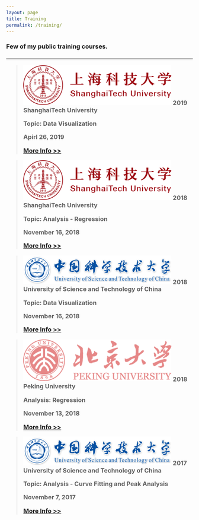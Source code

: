 ```yaml
---
layout: page
title: Training
permalink: /training/
---
```

<h3> Few of my public training courses. <h3>
<hr/>
<blockquote>
<img src="/static/training/SHTU.svg" alt="ShanghaiTech University" width="400" />
<strong>2019 ShanghaiTech University</strong>
<p> </p>
<p>Topic: Data Visualization</p>
<p>Apirl 26, 2019</p>
<a href="http://library.shanghaitech.edu.cn/2019/0416/c4059a41606/page.htm">More Info >></a>

</blockquote>

<blockquote>
<img src="/static/training/SHTU.svg" alt="ShanghaiTech University" width="400"/>
<strong>2018 ShanghaiTech University</strong>
<p> </p>
<p>Topic: Analysis - Regression</p>
<p>November 16, 2018</p>
<a href="http://library.shanghaitech.edu.cn/2018/1111/c4059a35954/page.htm">More Info >></a>
</blockquote>

<blockquote>
<img src="/static/training/USTC.svg" alt="University of Science and Technology of China" width="400"/>
<strong>2018 University of Science and Technology of China</strong>
<p> </p>
<p>Topic: Data Visualization</p>
<p>November 16, 2018</p>
<a href="https://scc.ustc.edu.cn/xwgg/201811/t20181116_319904.html">More Info >></a>
</blockquote>

<blockquote>
<img src="/static/training/PKU.png" alt="Peking University" width="400"/>
<strong>2018 Peking University</strong>
<p> </p>
<p>Analysis: Regression</p>
<p>November 13, 2018</p>
<a href="http://hpc.pku.edu.cn/2018110902.html">More Info >></a>
</blockquote>

<blockquote>
<img src="/static/training/USTC.svg" alt="University of Science and Technology of China" width="400"/>
<strong>2017 University of Science and Technology of China</strong>
<p> </p>
<p>Topic: Analysis - Curve Fitting and Peak Analysis</p>
<p>November 7, 2017</p>
<a href="https://scc.ustc.edu.cn/xwgg/201711/t20171110_288984.html">More Info >></a>
</blockquote>